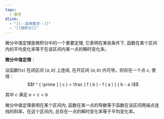```yaml
---
tags: 
  - 数学
dlink:
  - "[[--高等数学--]]"
  - "[[微积分]]"
---
```

微分中值定理是微积分中的一个重要定理, 它表明在某些条件下, 函数在某个区间内的平均变化率等于在该区间内某一点的瞬时变化率。

**微分中值定理**：

设函数f(x) 在闭区间 $[a,b]$ 上连续, 在开区间 $(a,b)$ 内可导。则存在一个点 $c$, 使得：
$$f ^ { \prime } ( c ) = \frac { f ( b ) - f ( a ) } { b - a }$$

其中 $c$ 满足 $a \lt c \lt b$

微分中值定理表明在某个区间内, 函数在某一点的导数等于函数在该区间两端点连线的斜率。在这个区间内, 总存在一点的瞬时变化率等于平均变化率。